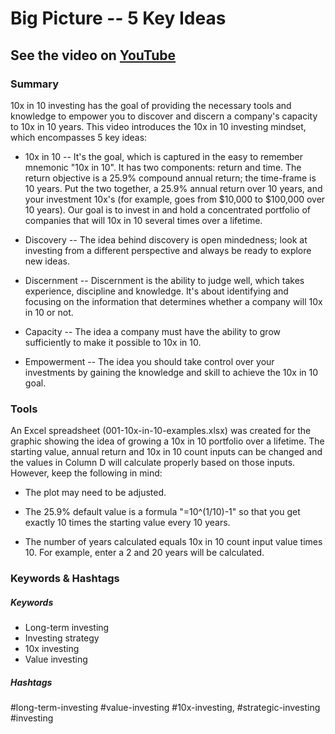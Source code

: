 # Big Picture -- 5 Key Ideas

## See the video on [YouTube](https://youtu.be/h57Iiid-OKM)

### 


### Summary

10x in 10 investing has the goal of providing the necessary tools and knowledge to empower you to discover and discern a company's capacity to 10x in 10 years.  This video introduces the 10x in 10 investing mindset, which encompasses 5 key ideas:

* 10x in 10 -- It's the goal, which is captured in the easy to remember mnemonic "10x in 10".  It has two components: return and time.  The return objective is a 25.9% compound annual return;  the time-frame is 10 years.  Put the two together, a 25.9% annual return over 10 years, and your investment 10x's (for example, goes from $10,000 to $100,000 over 10 years).  Our goal is to invest in and hold a concentrated portfolio of companies that will 10x in 10 several times over a lifetime.

* Discovery -- The idea behind discovery is open mindedness; look at investing from a different perspective and always be ready to explore new ideas.

* Discernment -- Discernment is the ability to judge well, which takes experience, discipline and knowledge.  It's about identifying and focusing on the information that determines whether a company will 10x in 10 or not.

* Capacity -- The idea a company must have the ability to grow sufficiently to make it possible to 10x in 10. 

* Empowerment -- The idea you should take control over your investments by gaining the knowledge and skill to achieve the 10x in 10 goal.



### Tools

An Excel spreadsheet (001-10x-in-10-examples.xlsx) was created for the graphic showing the idea of growing a 10x in 10 portfolio over a lifetime.  The starting value, annual return and 10x in 10 count inputs can be changed and the values in Column D will calculate properly based on those inputs.  However, keep the following in mind:

* The plot may need to be adjusted.

* The 25.9% default value is a formula "=10^(1/10)-1" so that you get exactly 10 times the starting value every 10 years.

* The number of years calculated equals 10x in 10 count input value times 10.  For example, enter a 2 and 20 years will be calculated.

### Keywords & Hashtags

##### Keywords

* Long-term investing
* Investing strategy
* 10x investing
* Value investing


##### Hashtags

\#long-term-investing #value-investing #10x-investing, #strategic-investing #investing












